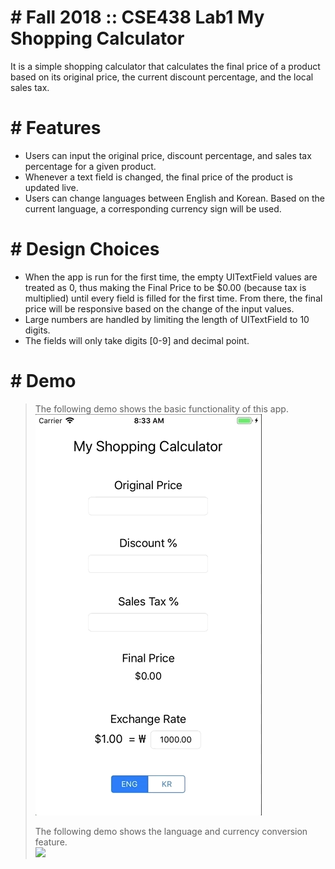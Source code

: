 # # Fall 2018 :: CSE438 Lab1 My Shopping Calculator
It is a simple shopping calculator that calculates the final price of a product based on its original price, the current discount percentage, and the local sales tax.

# # Features
  - Users can input the original price, discount percentage, and sales tax percentage for a given product.
  - Whenever a text field is changed, the final price of the product is updated live.
  - Users can change languages between English and Korean. Based on the current language, a corresponding currency sign will be used. 
 
# # Design Choices
  - When the app is run for the first time, the empty UITextField values are treated as 0,  thus making the Final Price to be $0.00 (because tax is multiplied) until every field is filled for the first time. From there, the final price will be responsive based on the change of the input values.
  - Large numbers are handled by limiting the length of UITextField to 10 digits.
  - The fields will only take digits [0-9] and decimal point.

# # Demo
> The following demo shows the basic functionality of this app.  
> ![](1_1.gif)  
>
> The following demo shows the language and currency conversion feature.  
> ![](1_2.gif)